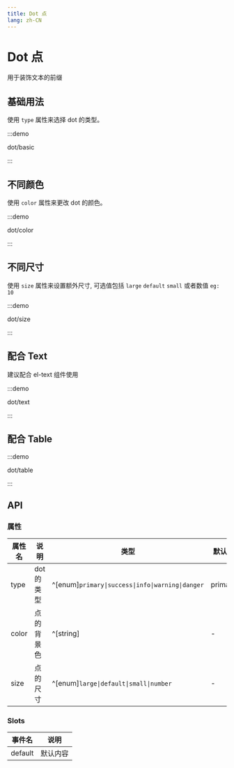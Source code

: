 ```yaml
---
title: Dot 点
lang: zh-CN
---
```


# Dot 点

用于装饰文本的前缀

## 基础用法

使用 `type` 属性来选择 dot 的类型。

:::demo

dot/basic

:::

## 不同颜色

使用 `color` 属性来更改 dot 的颜色。

:::demo

dot/color

:::

## 不同尺寸

使用 `size` 属性来设置额外尺寸, 可选值包括 `large` `default` `small` 或者数值 `eg: 10`

:::demo

dot/size

:::

## 配合 Text

建议配合 el-text 组件使用

:::demo

dot/text

:::

## 配合 Table

:::demo

dot/table

:::

## API

### 属性

| 属性名 | 说明       | 类型                                             | 默认值  |
| ------ | ---------- | ------------------------------------------------ | ------- |
| type   | dot 的类型 | ^[enum]`primary\|success\|info\|warning\|danger` | primary |
| color  | 点的背景色 | ^[string]                                        | -       |
| size   | 点的尺寸   | ^[enum]`large\|default\|small\|number`           | -       |

### Slots

| 事件名  | 说明     |
| ------- | -------- |
| default | 默认内容 |
